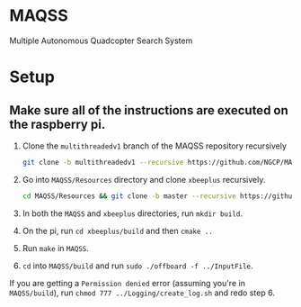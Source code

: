# MAQSS

Multiple Autonomous Quadcopter Search System

# Setup

## Make sure all of the instructions are executed on the raspberry pi.

1. Clone the `multithreadedv1` branch of the MAQSS repository recursively 
   ```bash
   git clone -b multithreadedv1 --recursive https://github.com/NGCP/MAQSS.git
   ```

2. Go into `MAQSS/Resources` directory and clone `xbeeplus` recursively.
   ```bash
   cd MAQSS/Resources && git clone -b master --recursive https://github.com/NGCP/xbeeplus.git
   ```

3. In both the `MAQSS` and `xbeeplus` directories, run `mkdir build`.
4. On the pi, run `cd xbeeplus/build` and then `cmake ..`
5. Run `make` in `MAQSS`.
6. `cd` into `MAQSS/build` and run `sudo ./offboard -f ../InputFile`.

If you are getting a `Permission denied` error (assuming you're in
`MAQSS/build`), run `chmod 777 ../Logging/create_log.sh` and redo step 6. 
